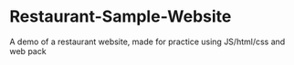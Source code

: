 # Restaurant-Sample-Website
A demo of a restaurant website, made for practice using JS/html/css and web pack
